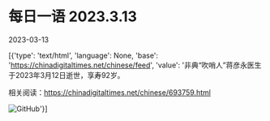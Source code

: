 # 每日一语 2023.3.13

2023-03-13

[{'type': 'text/html', 'language': None, 'base': 'https://chinadigitaltimes.net/chinese/feed', 'value': '非典“吹哨人”蒋彦永医生于2023年3月12日逝世，享寿92岁。

相关阅读：https://chinadigitaltimes.net/chinese/693759.html

![GitHub](https://chinadigitaltimes.net/chinese/files/2023/03/2023.3.13.jpg)'}]